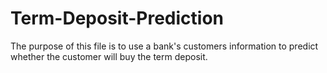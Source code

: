 # Term-Deposit-Prediction
The purpose of this file is to use a bank's customers information to predict whether the customer will buy the term deposit.
